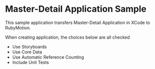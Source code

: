 # Master-Detail Application Sample

This sample application transfers Master-Detail Application in XCode to RubyMotion.

When creating application, the choices below are all checked
- Use Storyboards
- Use Core Data
- Use Automatic Reference Counting
- Include Unit Tests
